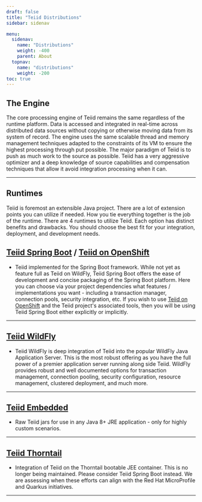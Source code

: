 ```yaml
---
draft: false
title: "Teiid Distributions"
sidebar: sidenav

menu:
  sidenav:
    name: "Distributions"
    weight: -400
    parent: About
  topnav:
    name: "distributions"
    weight: -200
toc: true
---
```


## The Engine

The core processing engine of Teiid remains the same regardless of the runtime platform.  Data is accessed and integrated in real-time across distributed data sources without copying or otherwise moving data from its system of record.  The engine uses the same scalable thread and memory management techniques adapted to the constraints of its VM to ensure the highest processing through put possible.  The major paradigm of Teiid is to push as much work to the source as possible.  Teiid has a very aggressive optimizer and a deep knowledge of source capabilities and compensation techniques that allow it avoid integration processing when it can.

---

## Runtimes

Teiid is foremost an extensible Java project.  There are a lot of extension points you can utilize if needed.  How you tie everything together is the job of the runtime.  There are 4 runtimes to utilize Teiid.  Each option has distinct benefits and drawbacks.  You should choose the best fit for your integration, deployment, and development needs.

## [Teiid Spring Boot](/springboot) / [Teiid on OpenShift](/teiid_cloud) 
  - Teiid implemented for the Spring Boot framework.  While not yet as feature full as Teiid on WildFly, Teiid Spring Boot offers the ease of development and concise packaging of the Spring Boot platform.  Here you can choose via your project dependencies what features / implementations you want - including a transaction manager, connection pools, security integration, etc.  If you wish to use [Teiid on OpenShift](/teiid_cloud) and the Teiid project's associated tools, then you will be using Teiid Spring Boot either explicitly or implicitly. 

---

## [Teiid WildFly](/teiid_wildfly)
  - Teiid WildFly is deep integration of Teiid into the popular WildFly Java Application Server.  This is the most robust offering as you have the full power of a premier application server running along side Teiid.  WildFly provides robust and well documented options for transaction management, connection pooling, security configuration, resource management, clustered deployment, and much more.

---

## [Teiid Embedded](/embedded)
  - Raw Teiid jars for use in any Java 8+ JRE application - only for highly custom scenarios.
  
---

## [Teiid Thorntail](https://github.com/teiid/teiid-thorntail)
  - Integration of Teiid on the Thorntail bootable JEE container.  This is no longer being maintained.  Please consider Teiid Spring Boot instead.  We are assessing when these efforts can align with the Red Hat MicroProfile and Quarkus initiatives.
  
---
